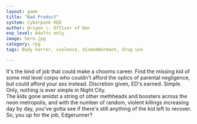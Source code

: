 ```yaml
---
layout: game
title: "Bad Product"
system: Cyberpunk RED
author: Origon \- Officer of War
exp_level: Adults only
image: hero.jpg
category: rpg
tags: Body horror, violence, dismemberment, drug use

---
```


It's the kind of job that could make a chooms career. Find the missing kid of some mid level corpo who couldn't afford the optics of parental negligence, but could afford your ass instead. Discretion given, ED's earned. Simple.  
Only, nothing is ever simple in Night City.  
The kids gone amidst a string of other methheads and boosters across the neon metropolis, and with the number of random, violent killings increasing day by day, you've gotta see if there's still anything of the kid left to recover.  
So, you up for the job, Edgerunner?